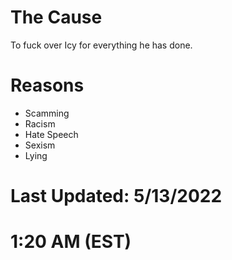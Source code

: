 # The Cause
To fuck over Icy for everything he has done.

# Reasons
- Scamming
- Racism
- Hate Speech
- Sexism
- Lying

# Last Updated: 5/13/2022

# 1:20 AM (EST)
